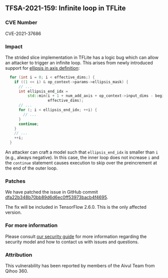 ## TFSA-2021-159: Infinite loop in TFLite

### CVE Number
CVE-2021-37686

### Impact
The strided slice implementation in TFLite has a logic bug which can allow an
attacker to trigger an infinite loop. This arises from newly introduced support
for [ellipsis in axis
definition](https://github.com/tensorflow/tensorflow/blob/149562d49faa709ea80df1d99fc41d005b81082a/tensorflow/lite/kernels/strided_slice.cc#L103-L122):

```cc
  for (int i = 0; i < effective_dims;) {
    if ((1 << i) & op_context->params->ellipsis_mask) {
      // ...
      int ellipsis_end_idx =
          std::min(i + 1 + num_add_axis + op_context->input_dims - begin_count,
                   effective_dims);
      // ...
      for (; i < ellipsis_end_idx; ++i) {
        // ...
      }
      continue;
    }
    // ...
    ++i;
  }
```

An attacker can craft a model such that `ellipsis_end_idx` is smaller than `i`
(e.g., always negative). In this case, the inner loop does not increase `i` and
the `continue` statement causes execution to skip over the preincrement at the
end of the outer loop.

### Patches
We have patched the issue in GitHub commit
[dfa22b348b70bb89d6d6ec0ff53973bacb4f4695](https://github.com/tensorflow/tensorflow/commit/dfa22b348b70bb89d6d6ec0ff53973bacb4f4695).

The fix will be included in TensorFlow 2.6.0. This is the only affected version.

### For more information
Please consult [our security
guide](https://github.com/tensorflow/tensorflow/blob/master/SECURITY.md) for
more information regarding the security model and how to contact us with issues
and questions.

### Attribution
This vulnerability has been reported by members of the Aivul Team from Qihoo
360.
